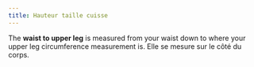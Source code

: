 ```yaml
---
title: Hauteur taille cuisse
---
```


The **waist to upper leg** is measured from your waist down to where your upper leg circumference measurement is. Elle se mesure sur le côté du corps.
<MeasieImage />
